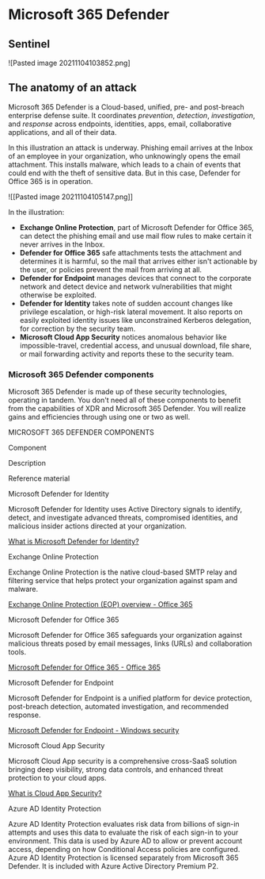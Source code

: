 # Microsoft 365 Defender
## Sentinel
![Pasted image 20211104103852.png]

## The anatomy of an attack
Microsoft 365 Defender is a Cloud-based, unified, pre- and post-breach enterprise defense suite. It coordinates _prevention_, _detection_, _investigation_, and _response_ across endpoints, identities, apps, email, collaborative applications, and all of their data.

In this illustration an attack is underway. Phishing email arrives at the Inbox of an employee in your organization, who unknowingly opens the email attachment. This installs malware, which leads to a chain of events that could end with the theft of sensitive data. But in this case, Defender for Office 365 is in operation.

![[Pasted image 20211104105147.png]]

In the illustration:

-   **Exchange Online Protection**, part of Microsoft Defender for Office 365, can detect the phishing email and use mail flow rules to make certain it never arrives in the Inbox.
-   **Defender for Office 365** safe attachments tests the attachment and determines it is harmful, so the mail that arrives either isn't actionable by the user, or policies prevent the mail from arriving at all.
-   **Defender for Endpoint** manages devices that connect to the corporate network and detect device and network vulnerabilities that might otherwise be exploited.
-   **Defender for Identity** takes note of sudden account changes like privilege escalation, or high-risk lateral movement. It also reports on easily exploited identity issues like unconstrained Kerberos delegation, for correction by the security team.
-   **Microsoft Cloud App Security** notices anomalous behavior like impossible-travel, credential access, and unusual download, file share, or mail forwarding activity and reports these to the security team.

### Microsoft 365 Defender components

Microsoft 365 Defender is made up of these security technologies, operating in tandem. You don't need all of these components to benefit from the capabilities of XDR and Microsoft 365 Defender. You will realize gains and efficiencies through using one or two as well.

MICROSOFT 365 DEFENDER COMPONENTS

Component

Description

Reference material

Microsoft Defender for Identity

Microsoft Defender for Identity uses Active Directory signals to identify, detect, and investigate advanced threats, compromised identities, and malicious insider actions directed at your organization.

[What is Microsoft Defender for Identity?](https://docs.microsoft.com/en-us/defender-for-identity/what-is)

Exchange Online Protection

Exchange Online Protection is the native cloud-based SMTP relay and filtering service that helps protect your organization against spam and malware.

[Exchange Online Protection (EOP) overview - Office 365](https://docs.microsoft.com/en-us/microsoft-365/security/office-365-security/overview?view=o365-worldwide)

Microsoft Defender for Office 365

Microsoft Defender for Office 365 safeguards your organization against malicious threats posed by email messages, links (URLs) and collaboration tools.

[Microsoft Defender for Office 365 - Office 365](https://docs.microsoft.com/en-us/microsoft-365/security/office-365-security/overview?view=o365-worldwide)

Microsoft Defender for Endpoint

Microsoft Defender for Endpoint is a unified platform for device protection, post-breach detection, automated investigation, and recommended response.

[Microsoft Defender for Endpoint - Windows security](https://docs.microsoft.com/en-us/microsoft-365/security/defender-endpoint/microsoft-defender-endpoint?view=o365-worldwide)

Microsoft Cloud App Security

Microsoft Cloud App security is a comprehensive cross-SaaS solution bringing deep visibility, strong data controls, and enhanced threat protection to your cloud apps.

[What is Cloud App Security?](https://docs.microsoft.com/en-us/cloud-app-security/what-is-cloud-app-security)

Azure AD Identity Protection

Azure AD Identity Protection evaluates risk data from billions of sign-in attempts and uses this data to evaluate the risk of each sign-in to your environment. This data is used by Azure AD to allow or prevent account access, depending on how Conditional Access policies are configured. Azure AD Identity Protection is licensed separately from Microsoft 365 Defender. It is included with Azure Active Directory Premium P2.









